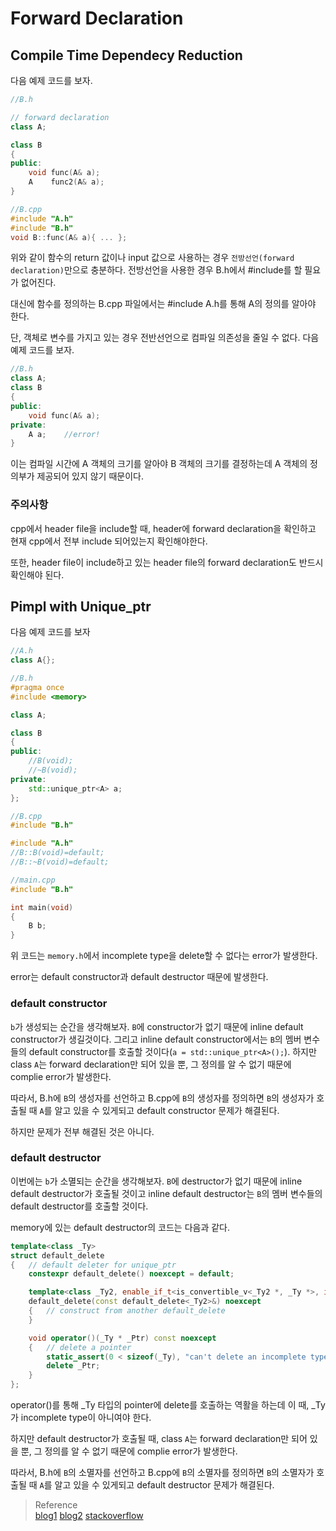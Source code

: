 # Forward Declaration
## Compile Time Dependecy Reduction
다음 예제 코드를 보자.
```cpp
//B.h

// forward declaration
class A;

class B
{
public:
    void func(A& a);
    A    func2(A& a);
}

//B.cpp
#include "A.h"
#include "B.h"
void B::func(A& a){ ... };
```
위와 같이 함수의 return 값이나 input 값으로 사용하는 경우 `전방선언(forward declaration)`만으로 충분하다. 전방선언을 사용한 경우 B.h에서 #include를 할 필요가 없어진다.

대신에 함수를 정의하는 B.cpp 파일에서는 #include A.h를 통해 A의 정의를 알아야 한다.

단, 객체로 변수를 가지고 있는 경우 전반선언으로 컴파일 의존성을 줄일 수 없다. 다음 예제 코드를 보자.
```cpp
//B.h
class A;
class B
{
public:
    void func(A& a);
private:
    A a;    //error!
}
```

이는 컴파일 시간에 A 객체의 크기를 알아야 B 객체의 크기를 결정하는데 A 객체의 정의부가 제공되어 있지 않기 때문이다.

### 주의사항
cpp에서 header file을 include할 때, header에 forward declaration을 확인하고 현재 cpp에서 전부 include 되어있는지 확인해야한다.

또한, header file이 include하고 있는 header file의 forward declaration도 반드시 확인해야 된다.

## Pimpl with Unique_ptr
다음 예제 코드를 보자
```cpp
//A.h
class A{};

//B.h
#pragma once
#include <memory>

class A;

class B
{	
public:
    //B(void);
    //~B(void);
private:
	std::unique_ptr<A> a;
};

//B.cpp
#include "B.h"

#include "A.h"
//B::B(void)=default;
//B::~B(void)=default;

//main.cpp
#include "B.h"

int main(void)
{
	B b;
}
```

위 코드는 `memory.h`에서 incomplete type을 delete할 수 없다는 error가 발생한다.

error는 default constructor과 default destructor 때문에 발생한다.

### default constructor
`b`가 생성되는 순간을 생각해보자. `B`에 constructor가 없기 때문에 inline default constructor가 생길것이다. 그리고 inline default constructor에서는 `B`의 멤버 변수들의 default constructor를 호출할 것이다(`a = std::unique_ptr<A>();`). 하지만 class `A`는 forward declaration만 되어 있을 뿐, 그 정의를 알 수 없기 때문에 complie error가 발생한다.

따라서, B.h에 `B`의 생성자를 선언하고 B.cpp에 `B`의 생성자를 정의하면 `B`의 생성자가 호출될 때 `A`를 알고 있을 수 있게되고 default constructor 문제가 해결된다.

하지만 문제가 전부 해결된 것은 아니다.

### default destructor
이번에는 `b`가 소멸되는 순간을 생각해보자. `B`에 destructor가 없기 때문에 inline default destructor가 호출될 것이고 inline default destructor는 `B`의 멤버 변수들의 default destructor를 호출할 것이다.

memory에 있는 default destructor의 코드는 다음과 같다.
``` cpp
template<class _Ty>
struct default_delete
{	// default deleter for unique_ptr
	constexpr default_delete() noexcept = default;

	template<class _Ty2, enable_if_t<is_convertible_v<_Ty2 *, _Ty *>, int> = 0>
	default_delete(const default_delete<_Ty2>&) noexcept
	{	// construct from another default_delete
	}

	void operator()(_Ty * _Ptr) const noexcept
	{	// delete a pointer
		static_assert(0 < sizeof(_Ty), "can't delete an incomplete type");
		delete _Ptr;
	}
};
```

operator()를 통해 _Ty 타입의 pointer에 delete를 호출하는 역활을 하는데 이 때, _Ty가 incomplete type이 아니여야 한다.

하지만 default destructor가 호출될 때, class `A`는 forward declaration만 되어 있을 뿐, 그 정의를 알 수 없기 때문에 complie error가 발생한다.

따라서, B.h에 `B`의 소멸자를 선언하고 B.cpp에 `B`의 소멸자를 정의하면 `B`의 소멸자가 호출될 때 `A`를 알고 있을 수 있게되고 default destructor 문제가 해결된다.

> Reference  
> [blog1](https://ozt88.tistory.com/32)
> [blog2](https://gomgomi.tistory.com/5)
> [stackoverflow](https://stackoverflow.com/questions/42416776/pimpl-with-unique-ptr-why-do-i-have-to-move-definition-of-constructor-of-inter)